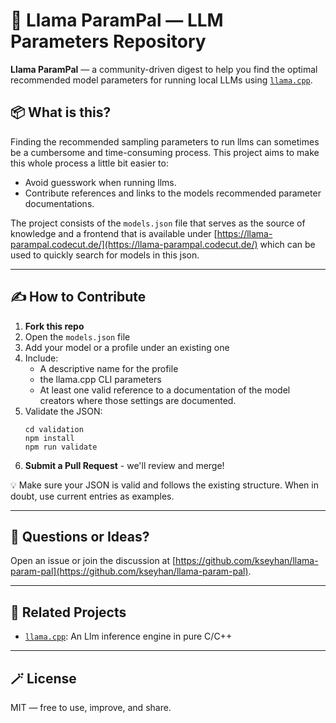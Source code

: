 # 🦙 Llama ParamPal — LLM Parameters Repository

**Llama ParamPal** — a community-driven digest to help you find the optimal recommended model parameters for running local LLMs using [`llama.cpp`](https://github.com/ggml-org/llama.cpp).


## 📦 What is this?

Finding the recommended sampling parameters to run llms can sometimes be a cumbersome and time-consuming process. This project aims to make this whole process a little bit easier to:

- Avoid guesswork when running llms.
- Contribute references and links to the models recommended parameter documentations.

The project consists of the `models.json` file that serves as the source of knowledge and a frontend that is available under [https://llama-parampal.codecut.de/](https://llama-parampal.codecut.de/) which can be used to quickly search for models in this json.

---

## ✍️ How to Contribute

1. **Fork this repo**
2. Open the `models.json` file
3. Add your model or a profile under an existing one
4. Include:
   - A descriptive name for the profile
   - the llama.cpp CLI parameters
   - At least one valid reference to a documentation of the model creators where those settings are documented.
5. Validate the JSON:
   ```
   cd validation
   npm install
   npm run validate
   ```
6. **Submit a Pull Request** - we'll review and merge!

💡 Make sure your JSON is valid and follows the existing structure. When in doubt, use current entries as examples.

---

## 💬 Questions or Ideas?

Open an issue or join the discussion at [https://github.com/kseyhan/llama-param-pal](https://github.com/kseyhan/llama-param-pal).

---

## 🧪 Related Projects

- [`llama.cpp`](https://github.com/ggml-org/llama.cpp): An Llm inference engine in pure C/C++

---

## 🪄 License

MIT — free to use, improve, and share.